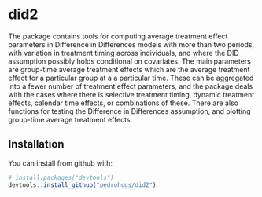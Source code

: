 
<!-- README.md is generated from README.Rmd. Please edit that file -->
did2
===

The package contains tools for computing average treatment effect parameters in Difference in Differences models with more than two periods, with variation in treatment timing across individuals, and where the DID assumption possibly holds conditional on covariates. The main parameters are group-time average treatment effects which are the average treatment effect for a particular group at a a particular time. These can be aggregated into a fewer number of treatment effect parameters, and the package deals with the cases where there is selective treatment timing, dynamic treatment effects, calendar time effects, or combinations of these. There are also functions for testing the Difference in Differences assumption, and plotting group-time average treatment effects.

Installation
------------

You can install from github with:

``` r
# install.packages("devtools")
devtools::install_github("pedrohcgs/did2")
```
